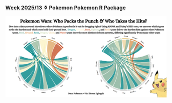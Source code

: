 ### [Week 2025/13](https://github.com/symplyelah/Tidytuesday/blob/master/2025/Pokemon/poke.Rmd) ⚱️ Pokemon [Pokemon R Package](https://github.com/williamorim/pokemon)
![./2025/Pokemon/pokemon.png](https://github.com/symplyelah/Tidytuesday/blob/master/2025/Pokemon/pokemon.png)
